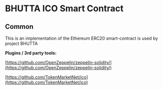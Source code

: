 # BHUTTA ICO Smart Contract

## Common

This is an implementation of the Ethereum ERC20 smart-contract is used by project BHUTTA

<b>Plugins / 3rd party tools:</b>

[https://github.com/OpenZeppelin/zeppelin-solidity/](https://github.com/OpenZeppelin/zeppelin-solidity/)

[https://github.com/TokenMarketNet/ico](https://github.com/TokenMarketNet/ico)